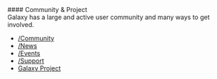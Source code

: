 <div class='center'>
#### Community & Project
</div>
Galaxy has a large and active user community and many ways to get involved.  

* [/Community](/Community)
* [/News](/News)
* [/Events](/Events)
* [/Support](/Support)
* [Galaxy Project](/GalaxyProject)
